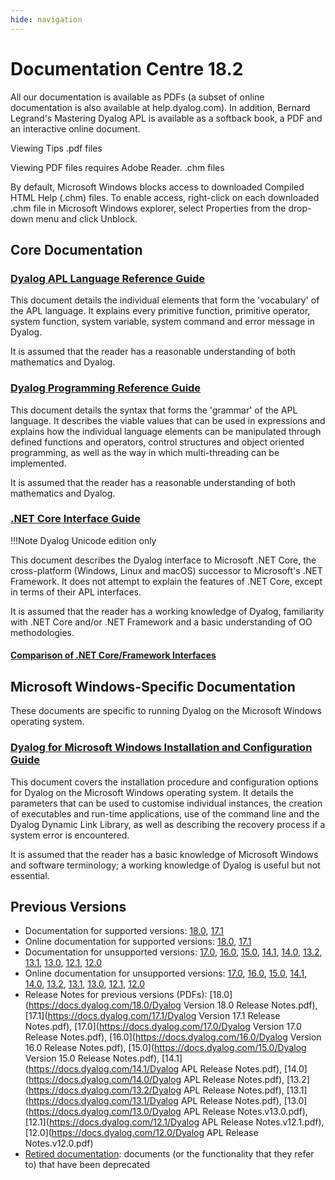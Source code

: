 ```yaml
---
hide: navigation
---
```


# Documentation Centre 18.2

All our documentation is available as PDFs (a subset of online documentation is also available at help.dyalog.com). In addition, Bernard Legrand's Mastering Dyalog APL is available as a softback book, a PDF and an interactive online document.

Viewing Tips
.pdf files

Viewing PDF files requires Adobe Reader.
.chm files

By default, Microsoft Windows blocks access to downloaded Compiled HTML Help (.chm) files. To enable access, right-click on each downloaded .chm file in Microsoft Windows explorer, select Properties from the drop-down menu and click Unblock.

## Core Documentation

### [Dyalog APL Language Reference Guide](https://docs.dyalog.com/latest/Dyalog%20APL%20Language%20Reference%20Guide.pdf)
This document details the individual elements that form the 'vocabulary' of the APL language. It explains every primitive function, primitive operator, system function, system variable, system command and error message in Dyalog.

It is assumed that the reader has a reasonable understanding of both mathematics and Dyalog.

### [Dyalog Programming Reference Guide](https://docs.dyalog.com/latest/Dyalog%20Programming%20Reference%20Guide.pdf)
This document details the syntax that forms the 'grammar' of the APL language. It describes the viable values that can be used in expressions and explains how the individual language elements can be manipulated through defined functions and operators, control structures and object oriented programming, as well as the way in which multi-threading can be implemented.

It is assumed that the reader has a reasonable understanding of both mathematics and Dyalog.

### [.NET Core Interface Guide](https://docs.dyalog.com/latest/dotNET%20Core%20Interface%20Guide.pdf)
!!!Note
	Dyalog Unicode edition only

This document describes the Dyalog interface to Microsoft .NET Core, the cross-platform (Windows, Linux and macOS) successor to Microsoft's .NET Framework. It does not attempt to explain the features of .NET Core, except in terms of their APL interfaces.

It is assumed that the reader has a working knowledge of Dyalog, familiarity with .NET Core and/or .NET Framework and a basic understanding of OO methodologies.

#### [Comparison of .NET Core/Framework Interfaces](https://docs.dyalog.com/latest/dotNET%20Differences.pdf)

## Microsoft Windows-Specific Documentation
These documents are specific to running Dyalog on the Microsoft Windows operating system.

### [Dyalog for Microsoft Windows Installation and Configuration Guide](https://docs.dyalog.com/latest/Dyalog%20for%20Microsoft%20Windows%20Installation%20and%20Configuration%20Guide.pdf)
This document covers the installation procedure and configuration options for Dyalog on the Microsoft Windows operating system. It details the parameters that can be used to customise individual instances, the creation of executables and run-time applications, use of the command line and the Dyalog Dynamic Link Library, as well as describing the recovery process if a system error is encountered.

It is assumed that the reader has a basic knowledge of Microsoft Windows and software terminology; a working knowledge of Dyalog is useful but not essential.

## Previous Versions
-   Documentation for supported versions: [18.0](https://www.dyalog.com/documentation_180.htm), [17.1](https://www.dyalog.com/documentation_171.htm)
-   Online documentation for supported versions: [18.0](https://help.dyalog.com/18.0), [17.1](https://help.dyalog.com/17.1)
-   Documentation for unsupported versions: [17.0](https://www.dyalog.com/documentation_170.htm), [16.0](https://www.dyalog.com/documentation_160.htm), [15.0](https://www.dyalog.com/documentation_150.htm), [14.1](https://www.dyalog.com/documentation_141.htm), [14.0](https://www.dyalog.com/documentation_140.htm), [13.2](https://docs.dyalog.com/13.2), [13.1](https://docs.dyalog.com/13.1), [13.0](https://docs.dyalog.com/13.0), [12.1](https://docs.dyalog.com/12.1), [12.0](https://docs.dyalog.com/12.0)
-   Online documentation for unsupported versions: [17.0](https://help.dyalog.com/17.0), [16.0](https://help.dyalog.com/16.0), [15.0](https://help.dyalog.com/15.0), [14.1](https://help.dyalog.com/14.1), [14.0](https://help.dyalog.com/14.0), [13.2](https://help.dyalog.com/13.2), [13.1](https://help.dyalog.com/13.1), [13.0](https://help.dyalog.com/13.0), [12.1](https://help.dyalog.com/12.1), [12.0](https://help.dyalog.com/12.0)
-   Release Notes for previous versions (PDFs): [18.0](https://docs.dyalog.com/18.0/Dyalog Version 18.0 Release Notes.pdf), [17.1](https://docs.dyalog.com/17.1/Dyalog Version 17.1 Release Notes.pdf), [17.0](https://docs.dyalog.com/17.0/Dyalog Version 17.0 Release Notes.pdf), [16.0](https://docs.dyalog.com/16.0/Dyalog Version 16.0 Release Notes.pdf), [15.0](https://docs.dyalog.com/15.0/Dyalog Version 15.0 Release Notes.pdf), [14.1](https://docs.dyalog.com/14.1/Dyalog APL Release Notes.pdf), [14.0](https://docs.dyalog.com/14.0/Dyalog APL Release Notes.pdf), [13.2](https://docs.dyalog.com/13.2/Dyalog APL Release Notes.pdf), [13.1](https://docs.dyalog.com/13.1/Dyalog APL Release Notes.pdf), [13.0](https://docs.dyalog.com/13.0/Dyalog APL Release Notes.v13.0.pdf), [12.1](https://docs.dyalog.com/12.1/Dyalog APL Release Notes.v12.1.pdf), [12.0](https://docs.dyalog.com/12.0/Dyalog APL Release Notes.v12.0.pdf)
-   [Retired documentation](https://www.dyalog.com/documentation_retired.htm): documents (or the functionality that they refer to) that have been deprecated
